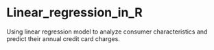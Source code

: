 # Linear_regression_in_R
Using linear regression model to analyze consumer characteristics and predict their annual credit card charges.
